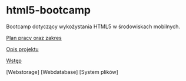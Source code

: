 html5-bootcamp
==============

Bootcamp dotyczący wykożystania HTML5 w środowiskach mobilnych.

[Plan pracy oraz zakres](https://github.com/romanowski/html5-bootcamp/wiki/Plan-pracy-oraz-zakres)

[Opis projektu](https://github.com/romanowski/html5-bootcamp/wiki/Opis-projektu)

[Wstęp](https://github.com/romanowski/html5-bootcamp/wiki/_new?wiki[name]=Wst%C4%99p)

[Webstorage]
[Webdatabase]
[System plików]
